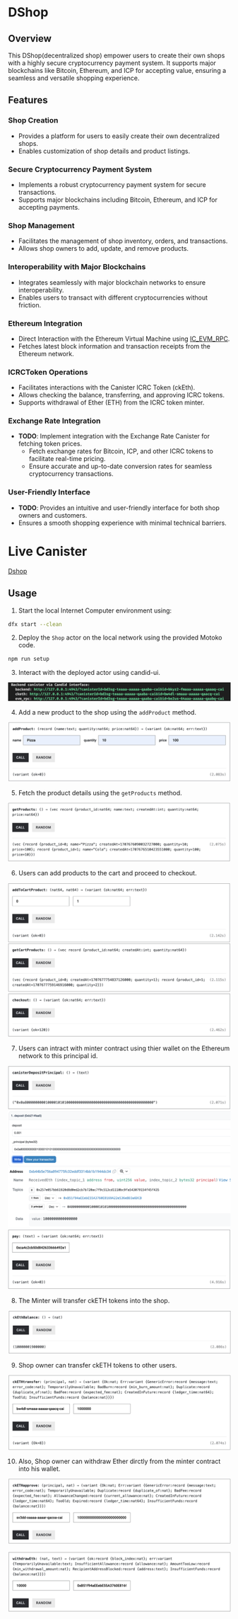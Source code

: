 # DShop

## Overview

This DShop(decentralized shop) empower users to create their own shops with a highly secure cryptocurrency payment system. It supports major blockchains like Bitcoin, Ethereum, and ICP for accepting value, ensuring a seamless and versatile shopping experience.

## Features

### Shop Creation

- Provides a platform for users to easily create their own decentralized shops.
- Enables customization of shop details and product listings.

### Secure Cryptocurrency Payment System

- Implements a robust cryptocurrency payment system for secure transactions.
- Supports major blockchains including Bitcoin, Ethereum, and ICP for accepting payments.

### Shop Management

- Facilitates the management of shop inventory, orders, and transactions.
- Allows shop owners to add, update, and remove products.

### Interoperability with Major Blockchains

- Integrates seamlessly with major blockchain networks to ensure interoperability.
- Enables users to transact with different cryptocurrencies without friction.

### Ethereum Integration

- Direct Interaction with the Ethereum Virtual Machine using [IC_EVM_RPC](https://github.com/internet-computer-protocol/evm-rpc-canister).
- Fetches latest block information and transaction receipts from the Ethereum network.

### ICRCToken Operations

- Facilitates interactions with the Canister ICRC Token (ckEth).
- Allows checking the balance, transferring, and approving ICRC tokens.
- Supports withdrawal of Ether (ETH) from the ICRC token minter.

### Exchange Rate Integration

- **TODO**: Implement integration with the Exchange Rate Canister for fetching token prices.
  - Fetch exchange rates for Bitcoin, ICP, and other ICRC tokens to facilitate real-time pricing.
  - Ensure accurate and up-to-date conversion rates for seamless cryptocurrency transactions.

### User-Friendly Interface

- **TODO**: Provides an intuitive and user-friendly interface for both shop owners and customers.
- Ensures a smooth shopping experience with minimal technical barriers.

# Live Canister 
[Dshop](https://a4gq6-oaaaa-aaaab-qaa4q-cai.raw.icp0.io/?id=wvhjn-caaaa-aaaao-a3fwa-cai)

## Usage

1. Start the local Internet Computer environment using:

```bash
dfx start --clean
```

2. Deploy the `Shop` actor on the local network using the provided Motoko code.

```bash
npm run setup
```

3. Interact with the deployed actor using candid-ui.

![deployed-canisters](assets/canisters.png)

4. Add a new product to the shop using the `addProduct` method.

![addproduct](assets/addProduct.png)

5. Fetch the product details using the `getProducts` method.

![getProducts](assets/getProducts.png)

6.  Users can add products to the cart and proceed to checkout.

![addToCart](assets/addtoCart.png)
![getCart](assets/getCart.png)
![checkout](assets/checkout.png)

7. Users can intract with minter contract using thier wallet on the Ethereum network to this principal id.

![principalId](assets/principalId.png)
![ethtx](assets/ethTransaction.png)
![txEvent](assets/transactionEvent.png)
![pay](assets/pay.png)

8. The Minter will transfer ckETH tokens into the shop.

![ckEthbalance](assets/ckEthBalance.png)

9. Shop owner can transfer ckETH tokens to other users.

![ckEthTransfer](assets/ckEthTransfer.png)

10. Also, Shop owner can withdraw Ether dirctly from the minter contract into his wallet.

![ckEthApprove](assets/ckEthApprove.png)

![ethWithdraw](assets/ethWithdraw.png)
